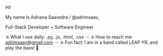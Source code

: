 Hi! 

My name is Adriana Saavedra / @adrimsaav,


Full-Stack Developer + Software Engineer


✰ What I use daily: .py, .js, .html, .css
⋅⋅⋅  ✰ How to reach me: adrimsaav@gmail.com
⋅⋅⋅ ✰ Fun fact: I am in a band called LEAP YR, and play the bass! 🎸

